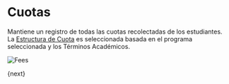 <!-- add-breadcrumbs -->
# Cuotas

Mantiene un registro de todas las cuotas recolectadas de los estudiantes.
La [Estructura de Cuota](/docs/v12/user/manual/es/education/fees/fee-structure.html) es seleccionada basada en el programa seleccionada y los Términos Académicos.

<img class="screenshot" alt="Fees" src="{{docs_base_url}}/assets/img/education/fees/fees.png">

{next}
